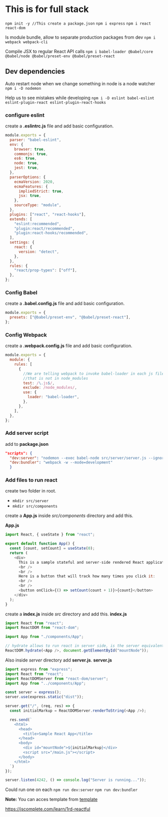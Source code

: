 # This is for full stack

`npm init -y //This create a package.json`
`npm i express`
`npm i react react-dom`

Is module bundle, allow to separate production packages from dev
`npm i webpack webpack-cli`

Compile JSX to regular React API calls
`npm i babel-loader @babel/core @babel/node @babel/preset-env @babel/preset-react`

## Dev dependencies

Auto restart node when we change something in node is a node watcher
`npm i -D nodemon`

Help us to see mistakes while developing
`npm i -D eslint babel-eslint eslint-plugin-react eslint-plugin-react-hooks`

### configure eslint

create a **.eslintrc.js** file and add basic configuration.

```js
module.exports = {
  parser: "babel-eslint",
  env: {
    browser: true,
    commonjs: true,
    es6: true,
    node: true,
    jest: true,
  },
  parserOptions: {
    ecmaVersion: 2020,
    ecmaFeatures: {
      impliedStrict: true,
      jsx: true,
    },
    sourceType: "module",
  },
  plugins: ["react", "react-hooks"],
  extends: [
    "eslint:recommended",
    "plugin:react/recommended",
    "plugin:react-hooks/recommended",
  ],
  settings: {
    react: {
      version: "detect",
    },
  },
  rules: {
    "react/prop-types": ["off"],
  },
};
```

### Config Babel

create a **.babel.config.js** file and add basic configuration.

```js
module.exports = {
  presets: ["@babel/preset-env", "@babel/preset-react"],
};
```

### Config Webpack

create a **.webpack.config.js** file and add basic configuration.

```js
module.exports = {
  module: {
    rules: [
      {
        //We are telling webpack to invoke babel-loader in each js file
        //that is not in node_modules
        test: /\.js$/,
        exclude: /node_modules/,
        use: {
          loader: "babel-loader",
        },
      },
    ],
  },
};
```

### Add server script

add to **package.json**

```json
"scripts": {
  "dev:server": "nodemon --exec babel-node src/server/server.js --ignore dist/",
  "dev:bundler": "webpack -w --mode=development"
  }
```

### Add files to run react

create two folder in root.

- `mkdir src/server`
- `mkdir src/components`

create a **App.js** inside _src/components_ directory and add this.

**App.js**

```js
import React, { useState } from "react";

export default function App() {
  const [count, setCount] = useState(0);
  return (
    <div>
      This is a sample stateful and server-side rendered React application.
      <br />
      <br />
      Here is a button that will track how many times you click it:
      <br />
      <br />
      <button onClick={() => setCount(count + 1)}>{count}</button>
    </div>
  );
}
```

create a **index.js** inside _src_ directory and add this.
**index.js**

```js
import React from "react";
import ReactDOM from "react-dom";

import App from "./components/App";

// hydrate allows to run react in server side, is the server equivalent to render
ReactDOM.hydrate(<App />, document.getElementById("mountNode"));
```

Also inside _server_ directory add **server.js**.
**server.js**

```js
import express from "express";
import React from "react";
import ReactDOMServer from "react-dom/server";
import App from "../components/App";

const server = express();
server.use(express.static("dist"));

server.get("/", (req, res) => {
  const initialMarkup = ReactDOMServer.renderToString(<App />);

  res.send(`
    <html>
      <head>
        <title>Sample React App</title>
      </head>
      <body>
        <div id="mountNode">${initialMarkup}</div>
        <script src="/main.js"></script>
      </body>
    </html>
  `)
});

server.listen(4242, () => console.log("Server is running..."));
```

Could run one on each
`npm run dev:server`
`npm run dev:bundler`

**Note:** You can acces template from [template](https://github.com/jscomplete/rgs-template/tree/master/src "React Manually Template")

https://jscomplete.com/learn/1rd-reactful
